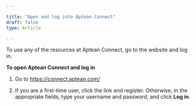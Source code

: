 ```yaml
---

title: "Open and log into Aptean Connect"
draft: false
type: Article

---
```


To use any of the resources at Aptean Connect, go to the website and log in.

**To open Aptean Connect and log in**

1. Go to <https://connect.aptean.com/>

2. If you are a first-time user, click the link and register. Otherwise, in the appropriate fields, type your username and password, and click **Log in**.

